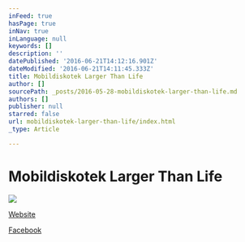 ```yaml
---
inFeed: true
hasPage: true
inNav: true
inLanguage: null
keywords: []
description: ''
datePublished: '2016-06-21T14:12:16.901Z'
dateModified: '2016-06-21T14:11:45.333Z'
title: Mobildiskotek Larger Than Life
author: []
sourcePath: _posts/2016-05-28-mobildiskotek-larger-than-life.md
authors: []
publisher: null
starred: false
url: mobildiskotek-larger-than-life/index.html
_type: Article

---
```

# Mobildiskotek Larger Than Life
![](https://the-grid-user-content.s3-us-west-2.amazonaws.com/69a38a25-2f9e-4ff6-8426-843e7df11106.jpg)

[Website][0]

[Facebook][1]

[0]: http://largerthanlife.dk/
[1]: http://facebook.com/LargerThanLife.dk